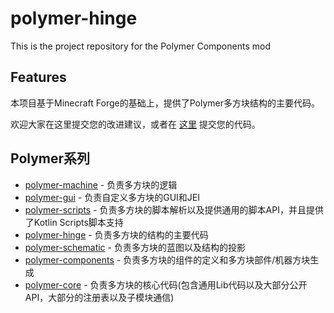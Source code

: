 # polymer-hinge

This is the project repository for the Polymer Components mod

## Features

本项目基于Minecraft Forge的基础上，提供了Polymer多方块结构的主要代码。

欢迎大家在这里提交您的改进建议，或者在 [这里](https://github.com/teampolymer/polymer-hinge) 提交您的代码。


## Polymer系列
- [polymer-machine](https://github.com/teampolymer/polymer-machine) - 负责多方块的逻辑
- [polymer-gui](https://github.com/teampolymer/polymer-gui) - 负责自定义多方块的GUI和JEI
- [polymer-scripts](https://github.com/teampolymer/polymer-scripts) - 负责多方块的脚本解析以及提供通用的脚本API，并且提供了Kotlin Scripts脚本支持
- [polymer-hinge](https://github.com/teampolymer/polymer-hinge) - 负责多方块的结构的主要代码
- [polymer-schematic](https://github.com/teampolymer/polymer-schematic) - 负责多方块的蓝图以及结构的投影
- [polymer-components](https://github.com/teampolymer/polymer-components) - 负责多方块的组件的定义和多方块部件/机器方块生成
- [polymer-core](https://github.com/teampolymer/polymer-core) - 负责多方块的核心代码(包含通用Lib代码以及大部分公开API，大部分的注册表以及子模块通信)
